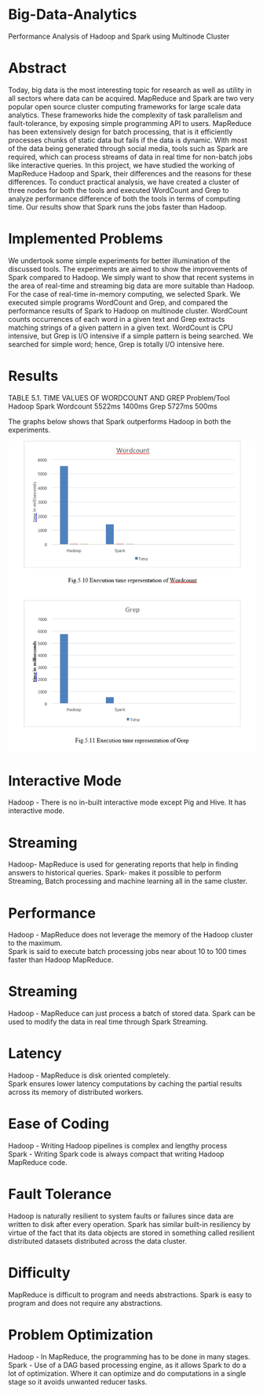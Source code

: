 # Big-Data-Analytics
Performance Analysis of Hadoop and Spark using Multinode Cluster
# Abstract
Today, big data is the most interesting topic for research as well as utility in all
sectors where data can be acquired. MapReduce and Spark are two very popular open
source cluster computing frameworks for large scale data analytics. These
frameworks hide the complexity of task parallelism and fault-tolerance, by exposing
simple programming API to users. MapReduce has been extensively design for batch
processing, that is it efficiently processes chunks of static data but fails if the data is
dynamic. With most of the data being generated through social media, tools such as
Spark are required, which can process streams of data in real time for non-batch jobs
like interactive queries. In this project, we have studied the working of MapReduce
Hadoop and Spark, their differences and the reasons for these differences. To conduct
practical analysis, we have created a cluster of three nodes for both the tools and
executed WordCount and Grep to analyze performance difference of both the tools in
terms of computing time. Our results show that Spark runs the jobs faster than
Hadoop.

# Implemented Problems
We undertook some simple experiments for better illumination of the discussed tools.
The experiments are aimed to show the improvements of Spark compared to Hadoop. We
simply want to show that recent systems in the area of real-time and streaming big data
are more suitable than Hadoop. For the case of real-time in-memory computing, we
selected Spark. We executed simple programs WordCount and Grep, and compared the
performance results of Spark to Hadoop on multinode cluster.
WordCount counts occurrences of each word in a given text and Grep extracts matching
strings of a given pattern in a given text. WordCount is CPU intensive, but Grep is I/O
intensive if a simple pattern is being searched. We searched for simple word; hence, Grep
is totally I/O intensive here.

# Results 
TABLE 5.1. TIME VALUES OF WORDCOUNT AND GREP 
Problem/Tool 	Hadoop 	Spark 
Wordcount 	  5522ms 	 1400ms 
Grep 	       5727ms 	500ms 
 
The graphs below shows that Spark outperforms Hadoop in both the experiments. 

![alt text](https://github.com/Nirvi1/Big-Data-Analytics/blob/master/Graph_ExecutionTime_Hadoop_Spark.PNG)
# Interactive Mode 
Hadoop - There is no in-built interactive mode except Pig and Hive. 
It has interactive mode. 
# Streaming 
Hadoop- MapReduce is used for generating reports that help in finding answers to historical queries. 
Spark- makes it possible to perform Streaming, Batch processing and machine learning all in the same cluster. 
# Performance 
Hadoop - MapReduce does not leverage the memory of the Hadoop cluster to the maximum. 	
Spark is said to execute batch processing jobs near about 10 to 100 times faster than Hadoop MapReduce. 
# Streaming 	
Hadoop - MapReduce can just process a batch of stored data. 
Spark can be used to modify the data in real time through Spark Streaming. 
# Latency
Hadoop - MapReduce is disk oriented completely. 	
Spark ensures lower latency computations by caching the partial results across its memory of distributed workers. 
# Ease of Coding 	
Hadoop - Writing Hadoop pipelines is complex and lengthy 
process 	
Spark - Writing Spark code is always compact that writing Hadoop MapReduce code. 
# Fault Tolerance 
Hadoop is naturally resilient to system faults or failures since data are written to disk after every operation.
Spark has similar built-in resiliency by virtue of the fact that its data objects are stored in something called resilient distributed datasets distributed across the data cluster. 
# Difficulty 	
MapReduce is difficult to program and needs abstractions. 
Spark is easy to program and does not require any abstractions. 
# Problem Optimization 
Hadoop - In MapReduce, the programming has to be done in many stages. 	
Spark - Use of a DAG based processing engine, as it allows Spark to do a lot of optimization. Where it can optimize and do computations in a single stage so it avoids unwanted reducer tasks. 
 
